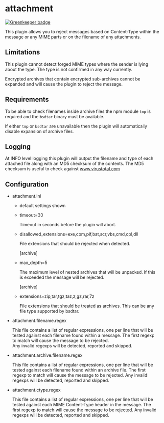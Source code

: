 attachment
==========

[![Greenkeeper badge](https://badges.greenkeeper.io/haraka/haraka-plugin-attachment.svg)](https://greenkeeper.io/)

This plugin allows you to reject messages based on Content-Type within 
the message or any MIME parts or on the filename of any attachments.

Limitations
-----------

This plugin cannot detect forged MIME types where the sender is lying
about the type.  The type is not confirmed in any way currently.

Encrypted archives that contain encrypted sub-archives cannot be
expanded and will cause the plugin to reject the message.


Requirements
------------

To be able to check filenames inside archive files the npm module
`tmp` is required and the `bsdtar` binary must be available.

If either `tmp` or `bsdtar` are unavailable then the plugin will
automatically disable expansion of archive files.


Logging
-------

At INFO level logging this plugin will output the filename and type
of each attached file along with an MD5 checksum of the contents.
The MD5 checksum is useful to check against www.virustotal.com


Configuration
-------------

* attachment.ini
    * default settings shown

  - timeout=30

    Timeout in seconds before the plugin will abort.

  - disallowed_extensions=exe,com,pif,bat,scr,vbs,cmd,cpl,dll

    File extensions that should be rejected when detected.

    [archive]
  - max\_depth=5

    The maximum level of nested archives that will be unpacked.
    If this is exceeded the message will be rejected.

    [archive]
  - extensions=zip,tar,tgz,taz,z,gz,rar,7z

    File extensions that should be treated as archives.
    This can be any file type supported by bsdtar.


* attachment.filename.regex

  This file contains a list of regular expressions, one per line that 
  will be tested against each filename found within a message.
  The first regexp to match will cause the message to be rejected.  
  Any invalid regexps will be detected, reported and skipped.

* attachment.archive.filename.regex

  This file contains a list of regular expressions, one per line that
  will be tested against each filename found within an archive file.
  The first regexp to match will cause the message to be rejected.
  Any invalid regexps will be detected, reported and skipped.

* attachment.ctype.regex

  This file contains a list of regular expressions, one per line that
  will be tested against each MIME Content-Type header in the message.
  The first regexp to match will cause the message to be rejected.
  Any invalid regexps will be detected, reported and skipped.
